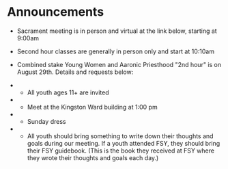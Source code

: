 # Announcements

* Sacrament meeting is in person and virtual at the link below, starting at 9:00am
* Second hour classes are generally in person only and start at 10:10am
* Combined stake Young Women and Aaronic Priesthood "2nd hour" is on August 29th.  Details and requests below:

* * All youth ages 11+ are invited
* * Meet at the Kingston Ward building at 1:00 pm
* * Sunday dress
* * All youth should bring something to write down their thoughts and goals during our meeting.  If a youth attended FSY, they should bring their FSY guidebook. (This is the book they received at FSY where they wrote their thoughts and goals each day.)
